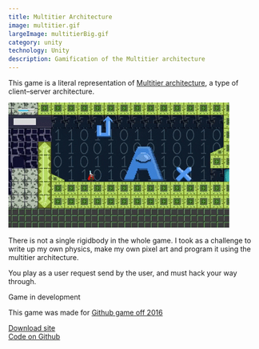```yaml
---
title: Multitier Architecture
image: multitier.gif
largeImage: multitierBig.gif
category: unity
technology: Unity
description: Gamification of the Multitier architecture
---
```

This game is a literal representation of [Multitier architecture](https://en.wikipedia.org/wiki/Multitier_architecture), a type of client–server architecture.

<img src="../../img/portfolio/multitierBig.gif"/>

There is not a single rigidbody in the whole game. I took as a challenge to write up my own physics, make my own pixel art and program it using the multitier architecture.

You play as a user request send by the user, and must hack your way through.

Game in development

This game was made for [Github game off 2016](https://github.com/github/game-off-2016)

[Download site](https://javyer.itch.io/multitier-architecture)  
[Code on Github](https://github.com/Bullrich/game-off-2016)
